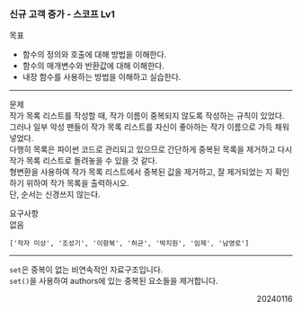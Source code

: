 ### 신규 고객 증가 - 스코프 Lv1
목표  
- 함수의 정의와 호출에 대해 방법을 이해한다.
- 함수의 매개변수와 반환값에 대해 이해한다.
- 내장 함수를 사용하는 방법을 이해하고 실습한다.
---
문제  
작가 목록 리스트를 작성할 때, 작가 이름이 중복되지 않도록 작성하는 규칙이 있었다.  
그러나 일부 악성 팬들이 작가 목록 리스트를 자신이 좋아하는 작가 이름으로 가득 채워 넣었다.  
다행히 목록은 파이썬 코드로 관리되고 있으므로 간단하게 중복된 목록을 제거하고 다시 작가 목록 리스트로 돌려놓을 수 있을 것 같다.  
형변환을 사용하여 작가 목록 리스트에서 중복된 값을 제거하고, 잘 제거되었는 지 확인하기 위하여 작가 목록을 출력하시오.  
단, 순서는 신경쓰지 않는다.  

요구사항  
없음
```
['작자 미상', '조성기', '이항복', '허균', '박지원', '임제', '남영로']
```
---
`set`은 중복이 없는 비연속적인 자료구조입니다.  
`set()`을 사용하여 authors에 있는 중복된 요소들을 제거합니다.
<div style="text-align: right">20240116</div>